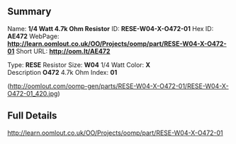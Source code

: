 

 ## Summary
Name: __1/4 Watt 4.7k Ohm Resistor__
ID: __RESE-W04-X-O472-01__
Hex ID: __AE472__
WebPage: __http://learn.oomlout.co.uk/OO/Projects/oomp/part/RESE-W04-X-O472-01__
Short URL: __http://oom.lt/AE472__

Type: __RESE__ Resistor 
Size: __W04__ 1/4 Watt 
Color: __X__  
Description __O472__ 4.7k Ohm 
Index: __01__


(http://oomlout.com/oomp-gen/parts/RESE-W04-X-O472-01/RESE-W04-X-O472-01_420.jpg)


 ## Full Details
 http://learn.oomlout.co.uk/OO/Projects/oomp/part/RESE-W04-X-O472-01














